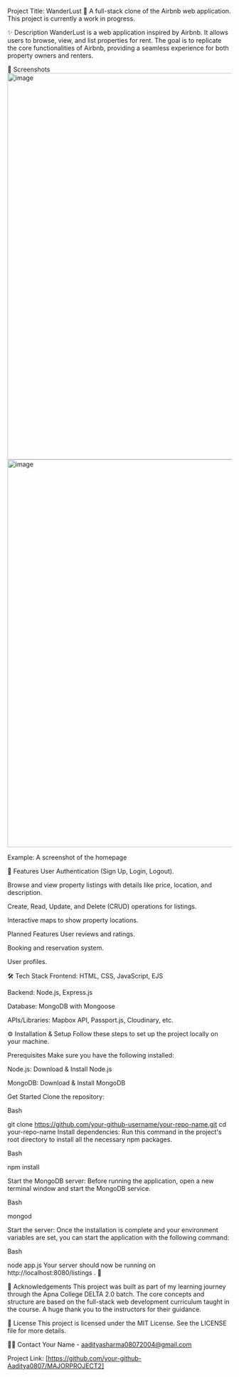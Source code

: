 Project Title: WanderLust 🏨
A full-stack clone of the Airbnb web application. This project is currently a work in progress.

✨ Description
WanderLust is a web application inspired by Airbnb. It allows users to browse, view, and list properties for rent. The goal is to replicate the core functionalities of Airbnb, providing a seamless experience for both property owners and renters.

📸 Screenshots
<img width="1918" height="867" alt="image" src="https://github.com/user-attachments/assets/5a9cc57d-9e22-4327-9791-c9bc7027c1fb" />
<img width="1919" height="870" alt="image" src="https://github.com/user-attachments/assets/ba68db3b-692e-48af-90d7-c32cb0f5a217" />

Example:
A screenshot of the homepage 

🚀 Features
User Authentication (Sign Up, Login, Logout).

Browse and view property listings with details like price, location, and description.

Create, Read, Update, and Delete (CRUD) operations for listings.

Interactive maps to show property locations.

Planned Features
User reviews and ratings.

Booking and reservation system.

User profiles.

🛠️ Tech Stack
Frontend: HTML, CSS, JavaScript, EJS

Backend: Node.js, Express.js

Database: MongoDB with Mongoose

APIs/Libraries: Mapbox API, Passport.js, Cloudinary, etc.

⚙️ Installation & Setup
Follow these steps to set up the project locally on your machine.

Prerequisites
Make sure you have the following installed:

Node.js: Download & Install Node.js

MongoDB: Download & Install MongoDB

Get Started
Clone the repository:

Bash

git clone https://github.com/your-github-username/your-repo-name.git
cd your-repo-name
Install dependencies:
Run this command in the project's root directory to install all the necessary npm packages.

Bash

npm install

Start the MongoDB server:
Before running the application, open a new terminal window and start the MongoDB service.

Bash

mongod

Start the server:
Once the installation is complete and your environment variables are set, you can start the application with the following command:

Bash

node app.js
Your server should now be running on http://localhost:8080/listings . 🎉


🙏 Acknowledgements
This project was built as part of my learning journey through the Apna College DELTA 2.0 batch. The core concepts and structure are based on the full-stack web development curriculum taught in the course. A huge thank you to the instructors for their guidance.

📜 License
This project is licensed under the MIT License. See the LICENSE file for more details.



🧑‍💻 Contact
Your Name - aadityasharma08072004@gmail.com

Project Link: [https://github.com/your-github-Aaditya0807/MAJORPROJECT2]
